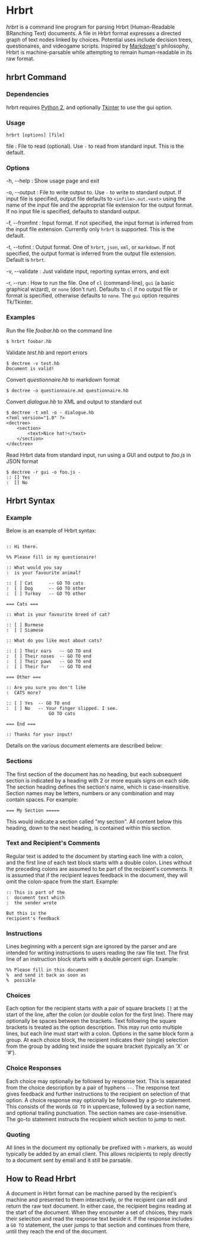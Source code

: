 Hrbrt
=====

*hrbrt* is a command line program for parsing Hrbrt (Human-Readable BRanching
Text) documents. A file in Hrbrt format expresses a directed graph of text 
nodes linked by choices. Potential uses include decision trees, questionaires, 
and videogame scripts. Inspired by [Markdown]'s philosophy, Hrbrt is 
machine-parsable while attempting to remain human-readable in its raw format.

[markdown]: **TODO**

hrbrt Command
-------------

### Dependencies

hrbrt requires [Python 2], and optionally [Tkinter] to use the gui option.

[python 2]: **TODO**
[tkinter]: **TODO**

### Usage

	hrbrt [options] [file]
	
file
  : File to read (optional). Use `-` to read from standard input. This is the default.
  
### Options

-h, --help
  : Show usage page and exit
  
-o, --output
  : File to write output to. Use `-` to write to standard output. If input file is 
  specified, output file defaults to `<infile>.out.<ext>` using the name of the
  input file and the appropriat file extension for the output format. If no input
  file is specified, defaults to standard output.

-f, --fromfmt
  : Input format. If not specified, the input format is inferred from the input file 
  extension. Currently only `hrbrt` is supported. This is the default.
  
-t, --tofmt
  : Output format. One of `hrbrt`, `json`, `xml`, or `markdown`. If not specified, the 
  output format is inferred from the output file extension. Default is `hrbrt`.

-v, --validate
  : Just validate input, reporting syntax errors, and exit

-r, --run
  : How to run the file. One of `cl` (command-line), `gui` (a basic graphical wizard),
  or `none` (don't run). Defaults to `cl` if no output file or format is specified, 
  otherwise defaults to `none`. The `gui` option requires Tk/Tkinter.


### Examples

Run the file *foobar.hb* on the command line

	$ hrbrt foobar.hb

Validate *test.hb* and report errors

	$ dectree -v test.hb
	Document is valid!
	
Convert *questionnaire.hb* to markdown format

	$ dectree -o questionnaire.md questionnaire.hb

Convert *dialogue.hb* to XML and output to standard out

	$ dectree -t xml -o - dialogue.hb
	<?xml version="1.0" ?>
	<dectree>
		<section>
			<text>Nice hat!</text>
		</section>
	</dectree>

Read Hrbrt data from standard input, run using a GUI and output to *foo.js*
in JSON format

	$ dectree -r gui -o foo.js -
	:: [] Yes
	:  [] No


Hrbrt Syntax
------------

### Example

Below is an example of Hrbrt syntax:


```hrbrt

:: Hi there. 

%% Please fill in my questionaire!

:: What would you say
:  is your favourite animal?

:: [ ] Cat		-- GO TO cats
:  [ ] Dog		-- GO TO other
:  [ ] Turkey	-- GO TO other

=== Cats ===

:: What is your favourite breed of cat?

:: [ ] Burmese
:  [ ] Siamese

:: What do you like most about cats?

:: [ ] Their ears	-- GO TO end
:  [ ] Their noses	-- GO TO end
:  [ ] Their paws	-- GO TO end
:  [ ] Their fur	-- GO TO end

=== Other ===

:: Are you sure you don't like 
:  CATS more?

:: [ ] Yes	-- GO TO end
:  [ ] No	-- Your finger slipped. I see.
				GO TO cats

=== End ===

:: Thanks for your input!

```

Details on the various document elements are described below:


### Sections ###

The first section of the document has no heading, but each subsequent section 
is indicated by a heading with 2 or more equals signs on each side. The section
heading defines the section's name, which is case-insensitive. Section names 
may be letters, numbers or any combination and may contain spaces. For example:

```	
=== My Section =====
```

This would indicate a section called "my section". All content below this 
heading, down to the next heading, is contained within this section.


### Text and Recipient's Comments ###

Regular text is added to the document by starting each line with a colon, and 
the first line of each text block starts with a double colon.  Lines without 
the preceding colons are assumed to be part of the recipient's comments. It is 
assumed that if the recipient leaves feedback in the document, they will omit 
the colon-space from the start. Example:

```	
:: This is part of the 
:  document text which 
:  the sender wrote

But this is the 
recipient's feedback
```

### Instructions ###

Lines beginning with a percent sign are ignored by the parser and are intended 
for writing instructions to users reading the raw file text. The first line of 
an instruction block starts with a double percent sign. Example:

``` 
%% Please fill in this document 
%  and send it back as soon as 
%  possible
```

### Choices ###

Each option for the recipient starts with a pair of square brackets `[]` at the
start of the line, after the colon (or double colon for the first line). There 
may optionally be spaces between the brackets. Text following the square 
brackets is treated as the option description. This may run onto multiple 
lines, but each line must start with a colon. Options in the same block form a 
group. At each choice block, the recipient indicates their (single) selection 
from the group by adding text inside the square bracket (typically an 'X' 
or '#').


### Choice Responses ###

Each choice may optionally be followed by response text. This is separated from
the choice description by a pair of hyphens `--`. The response text gives 
feedback and further instructions to the recipient on selection of that option.
A choice response may optionally be followed by a go-to statement. This 
consists of the words `GO TO` in uppercase, followed by a section name, and 
optional trailing punctuation. The section names are case-insensitive. The 
go-to statement instructs the recipient which section to jump to next.


### Quoting ###

All lines in the document my optionally be prefixed with `>` markers, as would 
typically be added by an email client. This allows recipients to reply directly
to a document sent by email and it still be parsable.


How to Read Hrbrt
-----------------

A document in Hrbrt format can be machine parsed by the recipient's machine and
presented to them interactively, or the recipient can edit and return the raw 
text document. In either case, the recipient begins reading at the start of the
document. When they encounter a set of choices, they mark their selection and 
read the response text beside it. If the response includes a `GO TO` statement,
the user jumps to that section and continues from there, until they reach the 
end of the document.
